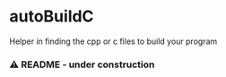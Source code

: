 # autoBuildC
Helper in finding the cpp or c files to build your program

### ⚠ README - under construction